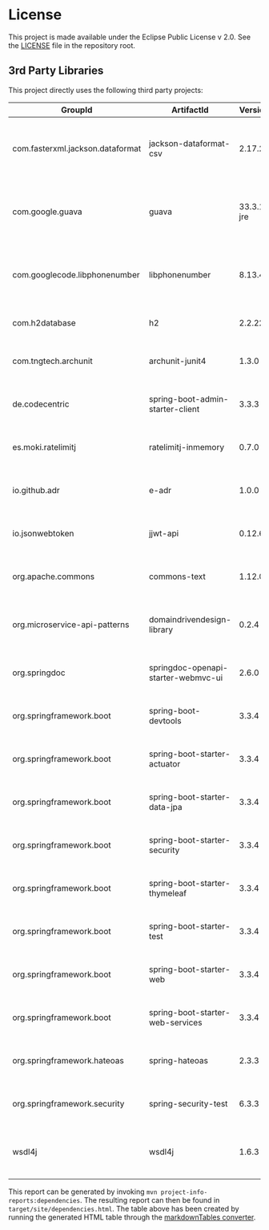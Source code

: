 # License

This project is made available under the Eclipse Public License v 2.0. See the [LICENSE](../LICENSE.md) file in the repository root.

## 3rd Party Libraries

This project directly uses the following third party projects:

| GroupId                          | ArtifactId                          | Version    | Type | License                                  | Optional |
|----------------------------------|-------------------------------------|------------|------|------------------------------------------|----------|
| com.fasterxml.jackson.dataformat | jackson-dataformat-csv              | 2.17.2     | jar  | The Apache Software License, Version 2.0 | No       |
| com.google.guava                 | guava                               | 33.3.1-jre | jar  | The Apache Software License, Version 2.0 | No       |
| com.googlecode.libphonenumber    | libphonenumber                      | 8.13.47    | jar  | The Apache Software License, Version 2.0 | No       |
| com.h2database                   | h2                                  | 2.2.224    | jar  | MPL 2.0 or EPL 1.0                       | No       |
| com.tngtech.archunit             | archunit-junit4                     | 1.3.0      | jar  | Apache License, Version 2.0              | No       |
| de.codecentric                   | spring-boot-admin-starter-client    | 3.3.3      | jar  | Apache License, Version 2.0              | No       |
| es.moki.ratelimitj               | ratelimitj-inmemory                 | 0.7.0      | jar  | Apache License Version 2.0               | No       |
| io.github.adr                    | e-adr                               | 1.0.0      | jar  | Eclipse Public License - v 2.0           | No       |
| io.jsonwebtoken                  | jjwt-api                            | 0.12.6     | jar  | Apache License, Version 2.0              | No       |
| org.apache.commons               | commons-text                        | 1.12.0     | jar  | Apache License, Version 2.0              | No       |
| org.microservice-api-patterns    | domaindrivendesign-library          | 0.2.4      | jar  | Eclipse Public License, Version 2.0      | No       |
| org.springdoc                    | springdoc-openapi-starter-webmvc-ui | 2.6.0      | jar  | Apache License, Version 2.0              | No       |
| org.springframework.boot         | spring-boot-devtools                | 3.3.4      | jar  | Apache License, Version 2.0              | Yes      |
| org.springframework.boot         | spring-boot-starter-actuator        | 3.3.4      | jar  | Apache License, Version 2.0              | No       |
| org.springframework.boot         | spring-boot-starter-data-jpa        | 3.3.4      | jar  | Apache License, Version 2.0              | No       |
| org.springframework.boot         | spring-boot-starter-security        | 3.3.4      | jar  | Apache License, Version 2.0              | No       |
| org.springframework.boot         | spring-boot-starter-thymeleaf       | 3.3.4      | jar  | Apache License, Version 2.0              | No       |
| org.springframework.boot         | spring-boot-starter-test            | 3.3.4      | jar  | Apache License, Version 2.0              | No       |
| org.springframework.boot         | spring-boot-starter-web             | 3.3.4      | jar  | Apache License, Version 2.0              | No       |
| org.springframework.boot         | spring-boot-starter-web-services    | 3.3.4      | jar  | Apache License, Version 2.0              | No       |
| org.springframework.hateoas      | spring-hateoas                      | 2.3.3      | jar  | Apache License, Version 2.0              | No       |
| org.springframework.security     | spring-security-test                | 6.3.3      | jar  | Apache License, Version 2.0              | No       |
| wsdl4j                           | wsdl4j                              | 1.6.3      | jar  | Common Public License, Version 1.0       | No       |

This report can be generated by invoking `mvn project-info-reports:dependencies`. The resulting report can then be found in `target/site/dependencies.html`. The table above has been created by running the generated HTML table through the [markdownTables converter](https://jmalarcon.github.io/markdowntables/).